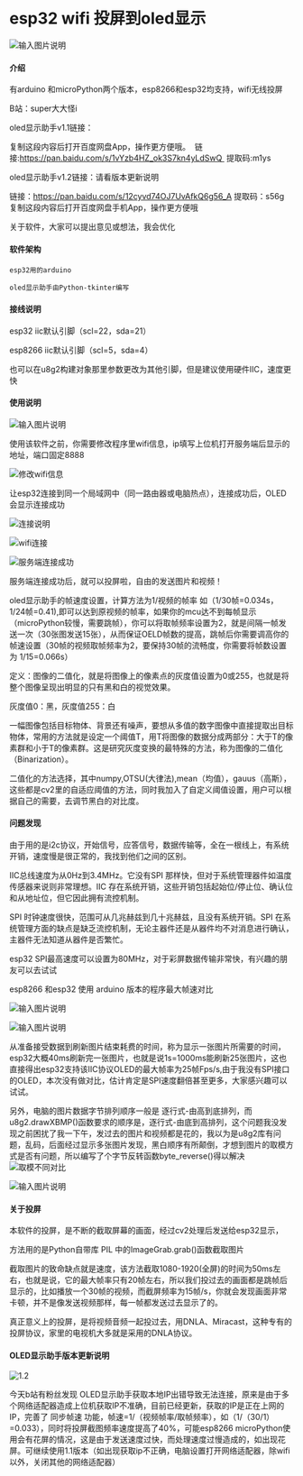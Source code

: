 # esp32 wifi 投屏到oled显示
![输入图片说明](https://images.gitee.com/uploads/images/2021/0618/220421_c973b67e_8230134.jpeg "DEF36BFE50827F5CBBBB3FA28807F911.jpg")
#### 介绍
有arduino 和microPython两个版本，esp8266和esp32均支持，wifi无线投屏

B站：super大大怪i

oled显示助手v1.1链接：

复制这段内容后打开百度网盘App，操作更方便哦。 
链接:https://pan.baidu.com/s/1vYzb4HZ_ok3S7kn4yLdSwQ 
提取码:m1ys

oled显示助手v1.2链接：请看版本更新说明

链接：https://pan.baidu.com/s/12cyvd74OJ7UvAfkQ6g56_A 
提取码：s56g 
复制这段内容后打开百度网盘手机App，操作更方便哦

关于软件，大家可以提出意见或想法，我会优化


#### 软件架构
    esp32用的arduino

    oled显示助手由Python-tkinter编写  

#### 接线说明
esp32 iic默认引脚（scl=22，sda=21）

esp8266 iic默认引脚（scl=5，sda=4）

也可以在u8g2构建对象那里参数更改为其他引脚，但是建议使用硬件IIC，速度更快


#### 使用说明
![输入图片说明](https://images.gitee.com/uploads/images/2021/0619/111937_b159057d_8230134.png "J@019IC`NFC2@9SKC~M$RPS.png")

使用该软件之前，你需要修改程序里wifi信息，ip填写上位机打开服务端后显示的地址，端口固定8888

![修改wifi信息](https://images.gitee.com/uploads/images/2021/0619/113031_5a920c86_8230134.png "4LNB1UOKY$R8_L1VIG~7}6H.png")

让esp32连接到同一个局域网中（同一路由器或电脑热点），连接成功后，OLED会显示连接成功

![连接说明](https://images.gitee.com/uploads/images/2021/0619/140333_291e2a59_8230134.png "[`C`~4CZ04{T(~FG9VYC{8K.png")

![wifi连接](https://images.gitee.com/uploads/images/2021/0619/113516_f13c384a_8230134.png "ML~C~G)CB[TH(IZ{W~Y`TJ6.png")

![服务端连接成功](https://images.gitee.com/uploads/images/2021/0619/113239_73ba6e47_8230134.png "OUHT[)UOZ4_`{Z]LZKNUDZI.png")

服务端连接成功后，就可以投屏啦，自由的发送图片和视频！


oled显示助手的帧速度设置，计算方法为1/视频的帧率 如（1/30帧=0.034s，1/24帧=0.41),即可以达到原视频的帧率，如果你的mcu达不到每帧显示（microPython较慢，需要跳帧），你可以将取帧频率设置为2，就是间隔一帧发送一次（30张图发送15张），从而保证OELD帧数的提高，跳帧后你需要调高你的帧速设置（30帧的视频取帧频率为2，要保持30帧的流畅度，你需要将帧数设置为 1/15=0.066s）

定义：图像的二值化，就是将图像上的像素点的灰度值设置为0或255，也就是将整个图像呈现出明显的只有黑和白的视觉效果。

灰度值0：黑，灰度值255：白

一幅图像包括目标物体、背景还有噪声，要想从多值的数字图像中直接提取出目标物体，常用的方法就是设定一个阈值T，用T将图像的数据分成两部分：大于T的像素群和小于T的像素群。这是研究灰度变换的最特殊的方法，称为图像的二值化（Binarization）。

二值化的方法选择，其中numpy,OTSU(大律法),mean（均值），gauus（高斯），这些都是cv2里的自适应阈值的方法，同时我加入了自定义阈值设置，用户可以根据自己的需要，去调节黑白的对比度。



#### 问题发现

由于用的是i2c协议，开始信号，应答信号，数据传输等，全在一根线上，有系统开销，速度慢是很正常的，我找到他们之间的区别。

IIC总线速度为从0Hz到3.4MHz。它没有SPI 那样快，但对于系统管理器件如温度传感器来说则非常理想。IIC 存在系统开销，这些开销包括起始位/停止位、确认位和从地址位，但它因此拥有流控机制。

SPI 时钟速度很快，范围可从几兆赫兹到几十兆赫兹，且没有系统开销。SPI 在系统管理方面的缺点是缺乏流控机制，无论主器件还是从器件均不对消息进行确认，主器件无法知道从器件是否繁忙。

esp32 SPI最高速度可以设置为80MHz，对于彩屏数据传输非常快，有兴趣的朋友可以去试试

esp8266 和esp32 使用 arduino 版本的程序最大帧速对比

![输入图片说明](https://images.gitee.com/uploads/images/2021/0619/115001_59fe4664_8230134.png ")U4F0E25)3NCDXZ7X)6{YAS.png")

![输入图片说明](https://images.gitee.com/uploads/images/2021/0619/115019_4b85d57c_8230134.png "7$4)VG0W0Y0Y%1E3V]C)90C.png")

从准备接受数据到刷新图片结束耗费的时间，称为显示一张图片所需要的时间，esp32大概40ms刷新完一张图片，也就是说1s=1000ms能刷新25张图片，这也直接得出esp32支持该IIC协议OLED的最大帧率为25帧Fps/s,由于我没有SPI接口的OLED，本次没有做对比，估计肯定是SPI速度翻倍甚至更多，大家感兴趣可以试试。

另外，电脑的图片数据字节排列顺序一般是 逐行式-由高到底排列，而u8g2.drawXBMP()函数要求的顺序是，逐行式-由底到高排列，这个问题我没发现之前困扰了我一下午，发过去的图片和视频都是花的，我以为是u8g2库有问题，乱码，后面经过显示多张图片发现，黑白顺序有所颠倒，才想到图片的取模方式是否有问题，所以编写了个字节反转函数byte_reverse()得以解决
![取模不同对比](https://images.gitee.com/uploads/images/2021/0619/121235_be614fc8_8230134.png "002.png")

![输入图片说明](https://images.gitee.com/uploads/images/2021/0619/121141_3cedc100_8230134.jpeg "4A40F9E224B3C9D4E8101970D76DF9C3.jpg")


#### 关于投屏

本软件的投屏，是不断的截取屏幕的画面，经过cv2处理后发送给esp32显示，

方法用的是Python自带库 PIL 中的ImageGrab.grab()函数截取图片

截取图片的致命缺点就是速度，该方法截取1080-1920(全屏)的时间为50ms左右，也就是说，它的最大帧率只有20帧左右，所以我们投过去的画面都是跳帧后显示的，比如播放一个30帧的视频，而截屏频率为15帧/s，你就会发现画面非常卡顿，并不是像发送视频那样，每一帧都发送过去显示了的。

真正意义上的投屏，是将视频音频一起投过去，用DNLA、Miracast，这种专有的投屏协议，家里的电视机大多就是采用的DNLA协议。


#### OLED显示助手版本更新说明


![1.2](https://images.gitee.com/uploads/images/2021/0619/163056_ca022862_8230134.png "3AM0_}9JY4{$NG3_X%D$761.png")

今天b站有粉丝发现 OLED显示助手获取本地IP出错导致无法连接，原来是由于多个网络适配器造成上位机获取IP不准确，目前已经更新，获取的IP是正在上网的IP，完善了 同步帧速 功能，帧速=1/（视频帧率/取帧频率），如（1/（30/1）=0.033），同时将投屏截图频率速度提高了40%，可能esp8266 microPython使用会有花屏的情况，这是由于发送速度过快，而处理速度过慢造成的，如出现花屏。可继续使用1.1版本（如出现获取ip不正确，电脑设置打开网络适配器，除wifi以外，关闭其他的网络适配器）



